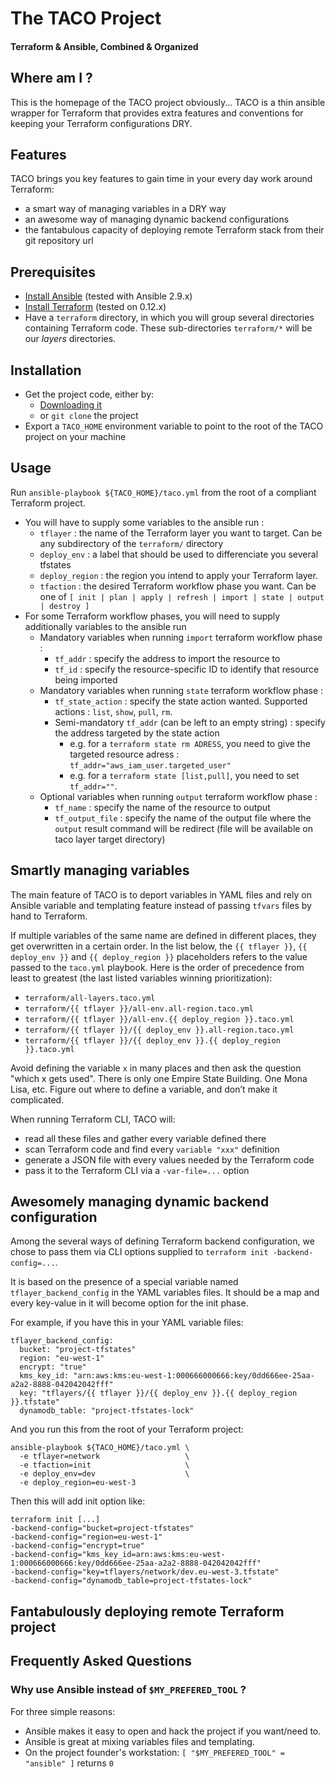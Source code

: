 # The TACO Project
#### Terraform & Ansible, Combined & Organized

## Where am I ?

This is the homepage of the TACO project obviously... TACO is a thin ansible wrapper for Terraform that provides extra features and conventions for keeping your Terraform configurations DRY.

## Features

TACO brings you key features to gain time in your every day work around Terraform:
* a smart way of managing variables in a DRY way
* an awesome way of managing dynamic backend configurations
* the fantabulous capacity of deploying remote Terraform stack from their git repository url

## Prerequisites

* [Install Ansible](https://docs.ansible.com/ansible/latest/installation_guide/intro_installation.html) (tested with Ansible 2.9.x)
* [Install Terraform](https://learn.hashicorp.com/terraform/getting-started/install.html) (tested on 0.12.x)
* Have a `terraform` directory, in which you will group several directories containing Terraform code.
These sub-directories `terraform/*` will be our *layers* directories.

## Installation

* Get the project code, either by:
  * [Downloading it](https://github.com/WeScale/taco-project/releases)
  * or `git clone` the project
* Export a `TACO_HOME` environment variable to point to the root of the TACO project on your machine

## Usage

Run `ansible-playbook ${TACO_HOME}/taco.yml` from the root of a compliant Terraform project.
  * You will have to supply some variables to the ansible run :
    * `tflayer`        : the name of the Terraform layer you want to target. Can be any subdirectory of the `terraform/` directory
    * `deploy_env`     : a label that should be used to differenciate you several tfstates
    * `deploy_region`  : the region you intend to apply your Terraform layer.
    * `tfaction`       : the desired Terraform workflow phase you want. Can be one of `[ init | plan | apply | refresh | import | state | output | destroy ]`  
* For some Terraform workflow phases, you will need to supply additionally variables to the ansible run
    * Mandatory variables when running `import` terraform workflow phase :
        * `tf_addr` : specify the address to import the resource to
        * `tf_id`   : specify the resource-specific ID to identify that resource being imported
    * Mandatory variables when running `state` terraform workflow phase :
        * `tf_state_action` : specify the state action wanted. Supported actions : `list`, `show`, `pull`, `rm`.
        * Semi-mandatory `tf_addr` (can be left to an empty string) : specify the address targeted by the state action  
          * e.g. for a `terraform state rm ADRESS`, you need to give the targeted resource adress : `tf_addr="aws_iam_user.targeted_user"`
          * e.g. for a `terraform state [list,pull]`, you need to set `tf_addr=""`.
     * Optional variables when running `output` terraform workflow phase :
        * `tf_name`        : specify the name of the resource to output
        * `tf_output_file` : specify the name of the output file where the `output` result command will be redirect (file will be available on taco layer target directory)

## Smartly managing variables

The main feature of TACO is to deport variables in YAML files and rely on Ansible variable and templating
feature instead of passing `tfvars` files by hand to Terraform.

If multiple variables of the same name are defined in different places, they get overwritten in a certain order. In the list below, the `{{ tflayer }}`, `{{ deploy_env }}` and `{{ deploy_region }}` placeholders refers to the value passed to the `taco.yml` playbook. Here is the order of precedence from least to greatest (the last listed variables winning prioritization):

* `terraform/all-layers.taco.yml`
* `terraform/{{ tflayer }}/all-env.all-region.taco.yml`
* `terraform/{{ tflayer }}/all-env.{{ deploy_region }}.taco.yml`
* `terraform/{{ tflayer }}/{{ deploy_env }}.all-region.taco.yml`
* `terraform/{{ tflayer }}/{{ deploy_env }}.{{ deploy_region }}.taco.yml`

Avoid defining the variable `x` in many places and then ask the question "which x gets used". There is only one Empire State Building. One Mona Lisa, etc. Figure out where to define a variable, and don’t make it complicated.

When running Terraform CLI, TACO will:

* read all these files and gather every variable defined there
* scan Terraform code and find every `variable "xxx"` definition
* generate a JSON file with every values needed by the Terraform code
* pass it to the Terraform CLI via a `-var-file=...` option

## Awesomely managing dynamic backend configuration

Among the several ways of defining Terraform backend configuration, we chose to pass them via CLI options
supplied to `terraform init -backend-config=...`.

It is based on the presence of a special variable named `tflayer_backend_config` in the YAML variables files. It should be a map and every key-value in it will become option for the init phase.

For example, if you have this in your YAML variable files:
```
tflayer_backend_config:
  bucket: "project-tfstates"
  region: "eu-west-1"
  encrypt: "true"
  kms_key_id: "arn:aws:kms:eu-west-1:000666000666:key/0dd666ee-25aa-a2a2-8888-042042042fff"
  key: "tflayers/{{ tflayer }}/{{ deploy_env }}.{{ deploy_region }}.tfstate"
  dynamodb_table: "project-tfstates-lock"
```

And you run this from the root of your Terraform project:
```
ansible-playbook ${TACO_HOME}/taco.yml \
  -e tflayer=network                   \
  -e tfaction=init                     \
  -e deploy_env=dev                    \
  -e deploy_region=eu-west-3
```

Then this will add init option like:
```
terraform init [...]
-backend-config="bucket=project-tfstates"
-backend-config="region=eu-west-1"
-backend-config="encrypt=true"
-backend-config="kms_key_id=arn:aws:kms:eu-west-1:000666000666:key/0dd666ee-25aa-a2a2-8888-042042042fff"
-backend-config="key=tflayers/network/dev.eu-west-3.tfstate"
-backend-config="dynamodb_table=project-tfstates-lock"
```

## Fantabulously deploying remote Terraform project



## Frequently Asked Questions
### Why use Ansible instead of `$MY_PREFERED_TOOL` ?

For three simple reasons:

* Ansible makes it easy to open and hack the project if you want/need to.
* Ansible is great at mixing variables files and templating.
* On the project founder's workstation: `[ "$MY_PREFERED_TOOL" = "ansible" ]` returns `0`
